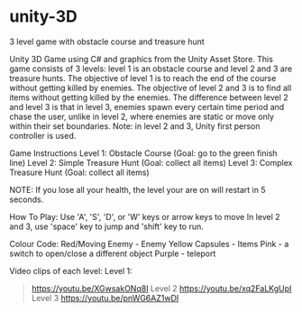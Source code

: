# unity-3D
3 level game with obstacle course and treasure hunt

Unity 3D Game using C# and graphics from the Unity Asset Store. This game consists of 3 levels: level 1 is an obstacle course and level 2 and 3 are treasure hunts. The objective of level 1 is to reach the end of the course without getting killed by enemies. The objective of level 2 and 3 is to find all items without getting killed by the enemies. The difference between level 2 and level 3 is that in level 3, enemies spawn every certain time period and chase the user, unlike in level 2, where enemies are static or move only within their set boundaries. Note: in level 2 and 3, Unity first person controller is used.

Game Instructions
Level 1: Obstacle Course (Goal: go to the green finish line)
Level 2: Simple Treasure Hunt (Goal: collect all items)
Level 3: Complex Treasure Hunt (Goal: collect all items)

NOTE: If you lose all your health, the level your are on will restart in 5 seconds.

How To Play:
Use 'A', 'S', 'D', or 'W' keys or arrow keys to move
In level 2 and 3, use 'space' key to jump and 'shift' key to run.

Colour Code:
Red/Moving Enemy - Enemy
Yellow Capsules - Items
Pink - a switch to open/close a different object
Purple - teleport

Video clips of each level:
Level 1:
> https://youtu.be/XGwsakONq8I 
Level 2
> https://youtu.be/xq2FaLKgUpI 
Level 3
> https://youtu.be/pnWG6AZ1wDI 

